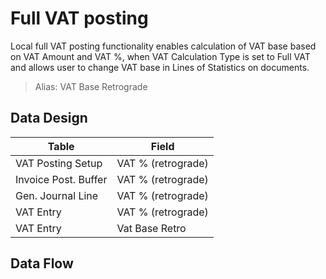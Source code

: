 # Full VAT posting

Local full VAT posting functionality enables calculation of VAT base based on VAT Amount and VAT %, when VAT Calculation Type is set to Full VAT and allows user to change VAT base in Lines of Statistics on documents.

> Alias: VAT Base Retrograde

## Data Design

Table|Field
-|-
VAT Posting Setup|VAT % (retrograde)
Invoice Post. Buffer|VAT % (retrograde)
Gen. Journal Line|VAT % (retrograde)
VAT Entry|VAT % (retrograde)
VAT Entry|Vat Base Retro|

## Data Flow

